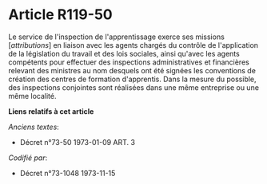 # Article R119-50

Le service de l'inspection de l'apprentissage exerce ses missions [*attributions*] en liaison avec les agents chargés du
contrôle de l'application de la législation du travail et des lois sociales, ainsi qu'avec les agents compétents pour
effectuer des inspections administratives et financières relevant des ministres au nom desquels ont été signées les
conventions de création des centres de formation d'apprentis. Dans la mesure du possible, des inspections conjointes sont
réalisées dans une même entreprise ou une même localité.

**Liens relatifs à cet article**

_Anciens textes_:

  - Décret n°73-50 1973-01-09 ART. 3

_Codifié par_:

  - Décret n°73-1048 1973-11-15
